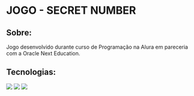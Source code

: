 <h1>JOGO - SECRET NUMBER</h2>

<h2> Sobre: </h2>
<p>Jogo desenvolvido durante curso de Programação na Alura em pareceria com a Oracle Next Education.</p>

## Tecnologias:
<div>
  <img src="https://img.shields.io/badge/HTML-239120?style=for-the-badge&logo=html5&logoColor=white">
  <img src="https://img.shields.io/badge/CSS-239120?&style=for-the-badge&logo=css3&logoColor=white">
  <img src="https://img.shields.io/badge/JavaScript-F7DF1E?style=for-the-badge&logo=javascript&logoColor=black">
</div>
